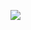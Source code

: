 [![](https://github.com/fiji/FS_Align_TrakEM2/actions/workflows/build-main.yml/badge.svg)](https://github.com/fiji/FS_Align_TrakEM2/actions/workflows/build-main.yml)

